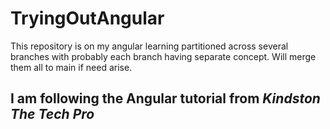 # TryingOutAngular
This repository is on my angular learning partitioned across several branches with probably each branch having separate concept. Will merge them all to main if need arise.

## I am following the Angular tutorial from _Kindston The Tech Pro_